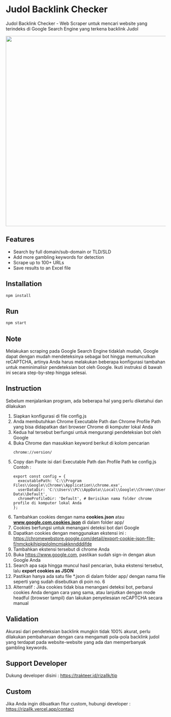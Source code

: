 # Judol Backlink Checker
Judol Backlink Checker - Web Scraper untuk mencari website yang terindeks di Google Search Engine yang terkena backlink Judol

<p align="center">
<img src="https://github.com/user-attachments/assets/3001b889-88d2-4446-b114-b1357321c5a0" width="600">
</p>

## Features
- Search by full domain/sub-domain or TLD/SLD
- Add more gambling keywords for detection
- Scrape up to 100+ URLs
- Save results to an Excel file

## Installation 
```bash npm2yarn
npm install
```

## Run
```bash npm2yarn
npm start
```

## Note
Melakukan scraping pada Google Search Engine tidaklah mudah, Google dapat dengan mudah mendeteksinya sebagai bot hingga memunculkan reCAPTCHA, artinya Anda harus melakukan beberapa konfigurasi tambahan untuk meminimalisir pendeteksian bot oleh Google. </b>
Ikuti instruksi di bawah ini secara step-by-step hingga selesai.

## Instruction
Sebelum menjalankan program, ada beberapa hal yang perlu diketahui dan dilakukan
1. Siapkan konfigurasi di file config.js
2. Anda membutuhkan Chrome Executable Path dan Chrome Profile Path yang bisa didapatkan dari browser Chrome di komputer lokal Anda
3. Kedua hal tersebut berfungsi untuk mengurangi pendeteksian bot oleh Google
4. Buka Chrome dan masukkan keyword berikut di kolom pencarian
   ```
   chrome://version/
   ```
5. Copy dan Paste isi dari Executable Path dan Profile Path ke config.js </br>
   Contoh :
   ```
   export const config = {
     executablePath: 'C:\\Program Files\\Google\\Chrome\\Application\\chrome.exe',
     userDataDir: 'C:\\Users\\PC\\AppData\\Local\\Google\\Chrome\\User Data\\Default', 
     chromeProfileDir: 'Default', # Berisikan nama folder chrome profile di komputer lokal Anda
   };
7. Tambahkan cookies dengan nama <b>cookies.json</b> atau <b>www.google.com.cookies.json</b> di dalam folder app/
8. Cookies berfungsi untuk menangani deteksi bot dari Google
10. Dapatkan cookies dengan menggunakan ekstensi ini : https://chromewebstore.google.com/detail/export-cookie-json-file-f/nmckokihipjgplolmcmjakknndddifde
11. Tambahkan ekstensi tersebut di chrome Anda
12. Buka https://www.google.com, pastikan sudah sign-in dengan akun Google Anda
13. Search apa saja hingga muncul hasil pencarian, buka ekstensi tersebut, lalu <b>export cookies as JSON</b>
14. Pastikan hanya ada satu file *.json di dalam folder app/ dengan nama file seperti yang sudah disebutkan di poin no. 6
15. Alternatif : Jika cookies tidak bisa menangani deteksi bot, perbarui cookies Anda dengan cara yang sama, atau lanjutkan dengan mode headful (browser tampil) dan lakukan penyelesaian reCAPTCHA secara manual

## Validation
Akurasi dari pendeteksian backlink mungkin tidak 100% akurat, perlu dilakukan pembaharuan dengan cara mengamati pola-pola backlink judol yang terdapat pada website-website yang ada dan memperbanyak gambling keywords.
    
## Support Developer
Dukung developer disini : https://trakteer.id/rizallk/tip

## Custom
Jika Anda ingin dibuatkan fitur custom, hubungi developer : https://rizallk.vercel.app/contact
